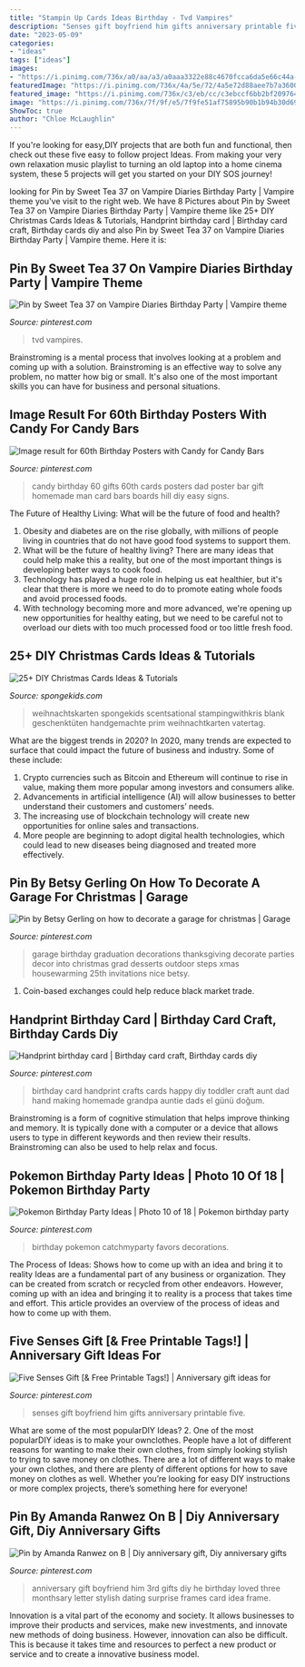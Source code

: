 ```yaml
---
title: "Stampin Up Cards Ideas Birthday - Tvd Vampires"
description: "Senses gift boyfriend him gifts anniversary printable five"
date: "2023-05-09"
categories:
- "ideas"
tags: ["ideas"]
images:
- "https://i.pinimg.com/736x/a0/aa/a3/a0aaa3322e88c4670fcca6da5e66c44a--to-my-boyfriend-boyfriend-gifts.jpg"
featuredImage: "https://i.pinimg.com/736x/4a/5e/72/4a5e72d88aee7b7a36005adec51b0e12--garage.jpg"
featured_image: "https://i.pinimg.com/736x/c3/eb/cc/c3ebccf6bb2bf209764cf477d6e7b8e0.jpg"
image: "https://i.pinimg.com/736x/7f/9f/e5/7f9fe51af75895b90b1b94b30d695976--birthday-party-favors-th-birthday.jpg"
ShowToc: true
author: "Chloe McLaughlin"
---
```



If you're looking for easy,DIY projects that are both fun and functional, then check out these five easy to follow project Ideas. From making your very own relaxation music playlist to turning an old laptop into a home cinema system, these 5 projects will get you started on your DIY SOS journey!

	

		
looking for Pin by Sweet Tea 37 on Vampire Diaries Birthday Party | Vampire theme you've visit to the right web. We have 8 Pictures about Pin by Sweet Tea 37 on Vampire Diaries Birthday Party | Vampire theme like 25+ DIY Christmas Cards Ideas &amp; Tutorials, Handprint birthday card | Birthday card craft, Birthday cards diy and also Pin by Sweet Tea 37 on Vampire Diaries Birthday Party | Vampire theme. Here it is:
		
    
## Pin By Sweet Tea 37 On Vampire Diaries Birthday Party | Vampire Theme

<img loading=lazy src="https://i.pinimg.com/736x/c3/eb/cc/c3ebccf6bb2bf209764cf477d6e7b8e0.jpg" onerror="this.onerror=null;this.src='https://tse4.mm.bing.net/th?id=OIP.2wllPpR2c5Q58AdNQatFmAHaKT&amp;pid=15.1';" alt="Pin by Sweet Tea 37 on Vampire Diaries Birthday Party | Vampire theme">

_Source: pinterest.com_

>tvd vampires. 

	

Brainstroming is a mental process that involves looking at a problem and coming up with a solution. Brainstroming is an effective way to solve any problem, no matter how big or small. It's also one of the most important skills you can have for business and personal situations.

    
## Image Result For 60th Birthday Posters With Candy For Candy Bars

<img loading=lazy src="https://i.pinimg.com/736x/97/8b/4d/978b4d2a586910e9bdf54f39b59b3788.jpg" onerror="this.onerror=null;this.src='https://tse2.mm.bing.net/th?id=OIP.xeE_-w3CRZsaQnwvkGtWUQAAAA&amp;pid=15.1';" alt="Image result for 60th Birthday Posters with Candy for Candy Bars">

_Source: pinterest.com_

>candy birthday 60 gifts 60th cards posters dad poster bar gift homemade man card bars boards hill diy easy signs. 

	

The Future of Healthy Living: What will be the future of food and health?
1. Obesity and diabetes are on the rise globally, with millions of people living in countries that do not have good food systems to support them. 
2. What will be the future of healthy living? There are many ideas that could help make this a reality, but one of the most important things is developing better ways to cook food. 
3. Technology has played a huge role in helping us eat healthier, but it's clear that there is more we need to do to promote eating whole foods and avoid processed foods. 
4. With technology becoming more and more advanced, we're opening up new opportunities for healthy eating, but we need to be careful not to overload our diets with too much processed food or too little fresh food.

    
## 25+ DIY Christmas Cards Ideas &amp; Tutorials

<img loading=lazy src="https://spongekids.com/wp-content/uploads/2016/10/diy-christmas-cards/4-diy-christmas-cards.jpg" onerror="this.onerror=null;this.src='https://tse4.mm.bing.net/th?id=OIP.Eaq7rt0qODG1Xpko_NNhHwHaKA&amp;pid=15.1';" alt="25+ DIY Christmas Cards Ideas &amp; Tutorials">

_Source: spongekids.com_

>weihnachtskarten spongekids scentsational stampingwithkris blank geschenktüten handgemachte prim weihnachtkarten vatertag. 

	

What are the biggest trends in 2020?
In 2020, many trends are expected to surface that could impact the future of business and industry. Some of these include:
1. Crypto currencies such as Bitcoin and Ethereum will continue to rise in value, making them more popular among investors and consumers alike.
2. Advancements in artificial intelligence (AI) will allow businesses to better understand their customers and customers’ needs.
3. The increasing use of blockchain technology will create new opportunities for online sales and transactions. 
4. More people are beginning to adopt digital health technologies, which could lead to new diseases being diagnosed and treated more effectively.

    
## Pin By Betsy Gerling On How To Decorate A Garage For Christmas | Garage

<img loading=lazy src="https://i.pinimg.com/736x/4a/5e/72/4a5e72d88aee7b7a36005adec51b0e12--garage.jpg" onerror="this.onerror=null;this.src='https://tse2.mm.bing.net/th?id=OIP.tWViHrPgXDjxKKRu0cmS1QHaFj&amp;pid=15.1';" alt="Pin by Betsy Gerling on how to decorate a garage for christmas | Garage">

_Source: pinterest.com_

>garage birthday graduation decorations thanksgiving decorate parties decor into christmas grad desserts outdoor steps xmas housewarming 25th invitations nice betsy. 

	

1. Coin-based exchanges could help reduce black market trade.

    
## Handprint Birthday Card | Birthday Card Craft, Birthday Cards Diy

<img loading=lazy src="https://i.pinimg.com/736x/fe/72/a2/fe72a2b2bf75d6a919c1fa54b01598c2--handprint-birthday-card-birthday-crafts.jpg" onerror="this.onerror=null;this.src='https://tse4.mm.bing.net/th?id=OIP.WnBfEzt-HLmsJ48t_43wDQHaJ3&amp;pid=15.1';" alt="Handprint birthday card | Birthday card craft, Birthday cards diy">

_Source: pinterest.com_

>birthday card handprint crafts cards happy diy toddler craft aunt dad hand making homemade grandpa auntie dads el günü doğum. 

	

Brainstroming is a form of cognitive stimulation that helps improve thinking and memory. It is typically done with a computer or a device that allows users to type in different keywords and then review their results. Brainstroming can also be used to help relax and focus.

    
## Pokemon Birthday Party Ideas | Photo 10 Of 18 | Pokemon Birthday Party

<img loading=lazy src="https://i.pinimg.com/736x/7f/9f/e5/7f9fe51af75895b90b1b94b30d695976--birthday-party-favors-th-birthday.jpg" onerror="this.onerror=null;this.src='https://tse1.mm.bing.net/th?id=OIP.q0g4491Hxm2eNEUpjtfeNQHaKX&amp;pid=15.1';" alt="Pokemon Birthday Party Ideas | Photo 10 of 18 | Pokemon birthday party">

_Source: pinterest.com_

>birthday pokemon catchmyparty favors decorations. 

	

The Process of Ideas: Shows how to come up with an idea and bring it to reality
Ideas are a fundamental part of any business or organization. They can be created from scratch or recycled from other endeavors. However, coming up with an idea and bringing it to reality is a process that takes time and effort. This article provides an overview of the process of ideas and how to come up with them.

    
## Five Senses Gift [&amp; Free Printable Tags!] | Anniversary Gift Ideas For

<img loading=lazy src="https://i.pinimg.com/736x/cb/22/39/cb2239ef358ffa7348cd66fe4b1a849f.jpg" onerror="this.onerror=null;this.src='https://tse4.mm.bing.net/th?id=OIP.hWZsLPRSSE0st-7OkHRvxAHaSh&amp;pid=15.1';" alt="Five Senses Gift [&amp; Free Printable Tags!] | Anniversary gift ideas for">

_Source: pinterest.com_

>senses gift boyfriend him gifts anniversary printable five. 

	

What are some of the most popularDIY Ideas?
2. One of the most popularDIY ideas is to make your ownclothes. People have a lot of different reasons for wanting to make their own clothes, from simply looking stylish to trying to save money on clothes. There are a lot of different ways to make your own clothes, and there are plenty of different options for how to save money on clothes as well. Whether you’re looking for easy DIY instructions or more complex projects, there’s something here for everyone!

    
## Pin By Amanda Ranwez On B | Diy Anniversary Gift, Diy Anniversary Gifts

<img loading=lazy src="https://i.pinimg.com/736x/a0/aa/a3/a0aaa3322e88c4670fcca6da5e66c44a--to-my-boyfriend-boyfriend-gifts.jpg" onerror="this.onerror=null;this.src='https://tse4.mm.bing.net/th?id=OIP.sqvbKIZQKHc-teWnXy3HowHaJ3&amp;pid=15.1';" alt="Pin by Amanda Ranwez on B | Diy anniversary gift, Diy anniversary gifts">

_Source: pinterest.com_

>anniversary gift boyfriend him 3rd gifts diy he birthday loved three monthsary letter stylish dating surprise frames card idea frame. 

	

Innovation is a vital part of the economy and society. It allows businesses to improve their products and services, make new investments, and innovate new methods of doing business. However, innovation can also be difficult. This is because it takes time and resources to perfect a new product or service and to create a innovative business model.

